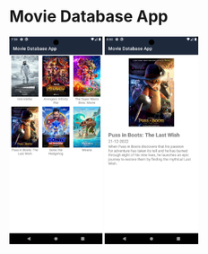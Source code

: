 # Movie Database App

<img src="https://github.com/iamgiven/movie-database-app/raw/master/img/main-page.webp" width="33%" height="auto" alt="main-page" >
<img src="https://github.com/iamgiven/movie-database-app/raw/master/img/detail-page.webp" width="33%" height="auto" alt="detail-page">